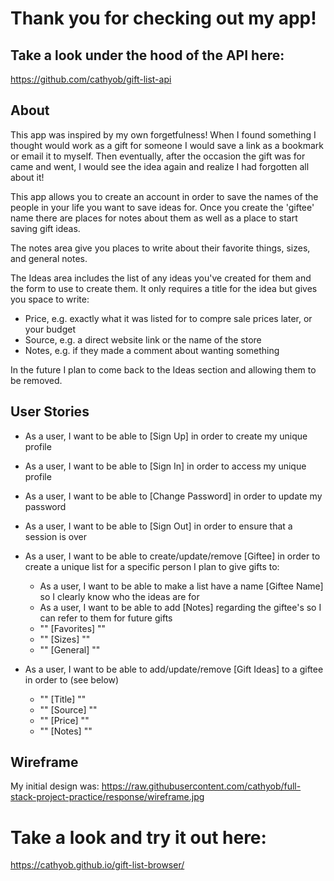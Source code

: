# Thank you for checking out my app!

## Take a look under the hood of the API here:
https://github.com/cathyob/gift-list-api

## About
This app was inspired by my own forgetfulness! When I found something I thought would work as a gift for someone I would save a link as a bookmark or email it to myself. Then eventually, after the occasion the gift was for came and went, I would see the idea again and realize I had forgotten all about it!

This app allows you to create an account in order to save the names of the people in your life you want to save ideas for. Once you create the 'giftee' name there are places for notes about them as well as a place to start saving gift ideas.

The notes area give you places to write about their favorite things, sizes, and general notes.

The Ideas area includes the list of any ideas you've created for them and the form to use to create them. It only requires a title for the idea but gives you space to write:
* Price, e.g. exactly what it was listed for to compre sale prices later, or your budget
* Source, e.g. a direct website link or the name of the store
* Notes, e.g. if they made a comment about wanting something

In the future I plan to come back to the Ideas section and allowing them to be removed.

## User Stories
* As a user, I want to be able to [Sign Up] in order to create my unique profile
* As a user, I want to be able to [Sign In] in order to access my unique profile
* As a user, I want to be able to [Change Password] in order to update my password
* As a user, I want to be able to [Sign Out] in order to ensure that a session is over

* As a user, I want to be able to create/update/remove [Giftee] in order to create a unique list for a specific person I plan to give gifts to:
  * As a user, I want to be able to make a list have a name [Giftee Name] so I clearly know who the ideas are for
  * As a user, I want to be able to add [Notes] regarding the giftee's so I can refer to them for future gifts
  * "" [Favorites] ""
  * "" [Sizes] ""
  * "" [General] ""
* As a user, I want to be able to add/update/remove [Gift Ideas] to a giftee in order to (see below)
  * "" [Title] ""
  * "" [Source] ""
  * "" [Price] ""
  * "" [Notes] ""

## Wireframe
My initial design was:
https://raw.githubusercontent.com/cathyob/full-stack-project-practice/response/wireframe.jpg


# Take a look and try it out here:
https://cathyob.github.io/gift-list-browser/
